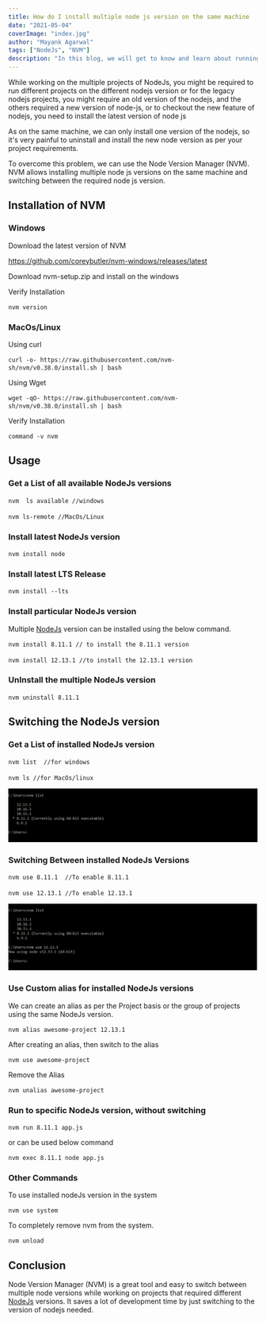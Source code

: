 ```yaml
---
title: How do I install multiple node js version on the same machine
date: "2021-05-04"
coverImage: "index.jpg"
author: "Mayank Agarwal"
tags: ["NodeJs", "NVM"]
description: "In this blog, we will get to know and learn about running multiple node js version on the same machine with NVM ."
---
```


While working on the multiple projects of NodeJs,  you might be required to run different projects on the different nodejs version or for the legacy nodejs projects, you might require an old version of the nodejs, and the others required a new version of node-js, or to checkout the new feature of nodejs, you need to install the latest version of node js 

As on the same machine, we can only install one version of the nodejs, so it's very painful to uninstall and install the new node version as per your project requirements.

To overcome this problem, we can use the Node Version Manager (NVM). NVM allows installing multiple node js versions on the same machine and switching between the required node js version.


## Installation of NVM

### Windows

Download the latest version of NVM

https://github.com/coreybutler/nvm-windows/releases/latest

Download nvm-setup.zip and install on the windows

Verify Installation
```
nvm version
```

### MacOs/Linux

Using curl
```
curl -o- https://raw.githubusercontent.com/nvm-sh/nvm/v0.38.0/install.sh | bash
```
Using Wget
```
wget -qO- https://raw.githubusercontent.com/nvm-sh/nvm/v0.38.0/install.sh | bash
```
 Verify Installation
```
command -v nvm
```

## Usage

###  Get a List of all available NodeJs versions
```
nvm  ls available //windows

nvm ls-remote //MacOs/Linux
```

### Install latest NodeJs version
```
nvm install node
```
### Install latest LTS Release 
```
nvm install --lts
```
### Install particular NodeJs version
Multiple <a href="https://youtu.be/efM46qNSaeg" rel=”nofollow”>NodeJs</a> version can be installed using the below command.
```
nvm install 8.11.1 // to install the 8.11.1 version

nvm install 12.13.1 //to install the 12.13.1 version
```
### UnInstall the multiple NodeJs version
```
nvm uninstall 8.11.1
```

## Switching the NodeJs version
### Get a List of installed NodeJs version
```
nvm list  //for windows

nvm ls //for MacOs/linux
```
![nvm list](./images/nvm-list.png)

### Switching Between installed NodeJs Versions
```
nvm use 8.11.1  //To enable 8.11.1

nvm use 12.13.1 //To enable 12.13.1

```
![nvm use](./images/nvm-use.png)

### Use Custom alias for installed NodeJs versions
We can create an alias as per the Project basis or the group of projects using the same NodeJs version.
```
nvm alias awesome-project 12.13.1
```
After creating an alias, then switch to the alias
```
nvm use awesome-project
```
Remove the Alias
```
nvm unalias awesome-project
```

### Run to specific NodeJs version, without switching
```
nvm run 8.11.1 app.js
```
or can be used below command
```
nvm exec 8.11.1 node app.js
```

### Other Commands
To use installed nodeJs version in the system
```
nvm use system
```
To completely remove nvm from the system.
```
nvm unload 
```
## Conclusion
Node Version Manager (NVM) is a great tool and easy to switch between multiple node versions while working on projects that required different <a href="https://www.loginradius.com/integrations/node-js/">NodeJs</a> versions. It saves a lot of development time by just switching to the version of nodejs needed.
